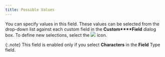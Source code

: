```yaml
---
title: Possible Values
---
```



You can specify values in this field. These values can be selected from  the drop-down list against each custom field in the **Custom****Field** dialog box. To define new  selections, select the ![]({{site.sc_baseurl}}/img/setup_browse_icon.gif) icon.


{:.note}
This field is enabled only if you select **Characters**  in the **Field** Type  field.
